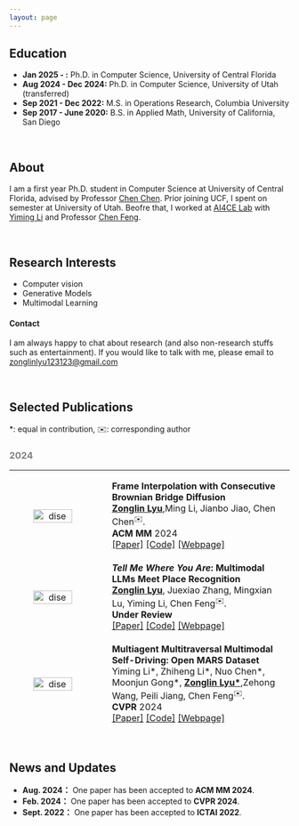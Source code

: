 ```yaml
---
layout: page
---
```


## Education
- **Jan 2025 - :** Ph.D. in Computer Science, University of Central Florida
- **Aug 2024 - Dec 2024:** Ph.D. in Computer Science, University of Utah (transferred)
- **Sep 2021 - Dec 2022:** M.S. in Operations Research, Columbia University
- **Sep 2017 - June 2020:** B.S. in Applied Math, University of California, San Diego

<br>

## About

I am a first year Ph.D. student in Computer Science at University of Central Florida, advised by Professor [Chen Chen](https://www.crcv.ucf.edu/chenchen/). Prior joining UCF, I spent on semester at University of Utah. Beofre that, I worked at [AI4CE Lab](https://ai4ce.github.io/) with [Yiming Li](https://yimingli-page.github.io/) and Professor [Chen Feng](https://scholar.google.com/citations?user=YeG8ZM0AAAAJ&hl=en). 

<br>

## Research Interests

* Computer vision
* Generative Models
* Multimodal Learning

#### Contact
I am always happy to chat about research (and also non-research stuffs such as entertainment). If you would like to talk with me, please email to zonglinlyu123123@gmail.com

<br>

## Selected Publications
*: equal in contribution, ✉️: corresponding author

<h3 style="color: gray;">2024</h3>

---

<table style="width:100%;border:0px;border-spacing:0px;border-collapse:separate;margin-right:auto;margin-left:auto;">
  <tbody>
    <tr>
      <td style="margin:5px;padding:5px;width:35%;max-width:90%" align="center" class="image-wrapper">
        <img style="margin:1px;padding-right:20px;width:65%;max-width:100%" src="https://zonglinl.github.io/images/BB.png" alt="dise"> 
      </td>
      <td width="75%" valign="center" class="text-wrapper"> 
          <papertitle>
            <strong>
              	Frame Interpolation with Consecutive Brownian Bridge Diffusion
            </strong>
          </papertitle>
          <br>
          <strong><u>Zonglin Lyu</u></strong>,Ming Li, Jianbo Jiao, Chen Chen<sup>✉️</sup>.
          <br>  
          <strong>ACM MM</strong> 2024
          <br>
          <a href="https://arxiv.org/pdf/2405.05953" class="custom-link—paper">[Paper]</a>
          <a href="https://github.com/ZonglinL/ConsecutiveBrownianBridge" class="custom-link—code">[Code]</a>
          <a href="https://zonglinl.github.io/videointerp/" class="custom-link—project">[Webpage]</a>
      </td>
    </tr>

  </tbody>
</table>

<table style="width:100%;border:0px;border-spacing:0px;border-collapse:separate;margin-right:auto;margin-left:auto;">
  <tbody>
    <tr>
      <td style="margin:5px;padding:5px;width:35%;max-width:90%" align="center" class="image-wrapper">
        <img style="margin:1px;padding-right:20px;width:65%;max-width:100%" src="https://zonglinl.github.io/images/LLM4VPR.png" alt="dise"> 
      </td>
      <td width="75%" valign="center" class="text-wrapper"> 
          <papertitle>
            <strong>
              	<i>Tell Me Where You Are</i>: Multimodal LLMs Meet Place Recognition
            </strong>
          </papertitle>
          <br>
          <strong><u>Zonglin Lyu</u></strong>, Juexiao Zhang, Mingxian Lu, Yiming Li, Chen Feng<sup>✉️</sup>.
          <br>  
          <strong>Under Review</strong> 
          <br>
          <a href="https://arxiv.org/pdf/2406.17520" class="custom-link—paper">[Paper]</a>
          <a href="https://github.com/ai4ce/LLM4VPR" class="custom-link—code">[Code]</a>
          <a href="https://ai4ce.github.io/LLM4VPR/" class="custom-link—project">[Webpage]</a>
      </td>
    </tr>

  </tbody>
</table>


<table style="width:100%;border:0px;border-spacing:0px;border-collapse:separate;margin-right:auto;margin-left:auto;">
  <tbody>
    <tr>
      <td style="margin:5px;padding:5px;width:35%;max-width:90%" align="center" class="image-wrapper">
        <img style="margin:1px;padding-right:20px;width:65%;max-width:100%" src="https://zonglinl.github.io/images/MARS.png" alt="dise"> 
      </td>
      <td width="75%" valign="center" class="text-wrapper"> 
          <papertitle>
            <strong>
              	Multiagent Multitraversal Multimodal Self-Driving: Open MARS Dataset
            </strong>
          </papertitle>
          <br>
          Yiming Li*, Zhiheng Li*, Nuo Chen*, Moonjun Gong*, <strong><u>Zonglin Lyu*</u></strong>,Zehong Wang, Peili Jiang, Chen Feng<sup>✉️</sup>.
          <br>  
          <strong>CVPR</strong> 2024
          <br>
          <a href="https://openaccess.thecvf.com/content/CVPR2024/papers/Li_Multiagent_Multitraversal_Multimodal_Self-Driving_Open_MARS_Dataset_CVPR_2024_paper.pdf" class="custom-link—paper">[Paper]</a>
          <a href="https://github.com/ai4ce/MARS" class="custom-link—code">[Code]</a>
          <a href="https://ai4ce.github.io/MARS" class="custom-link—project">[Webpage]</a>
      </td>
    </tr>

  </tbody>
</table>



<br>

## News and Updates
- **Aug. 2024：** One paper has been accepted to **ACM MM 2024**.
- **Feb. 2024：** One paper has been accepted to **CVPR 2024**.
- **Sept. 2022：** One paper has been accepted to **ICTAI 2022**.


<br>

